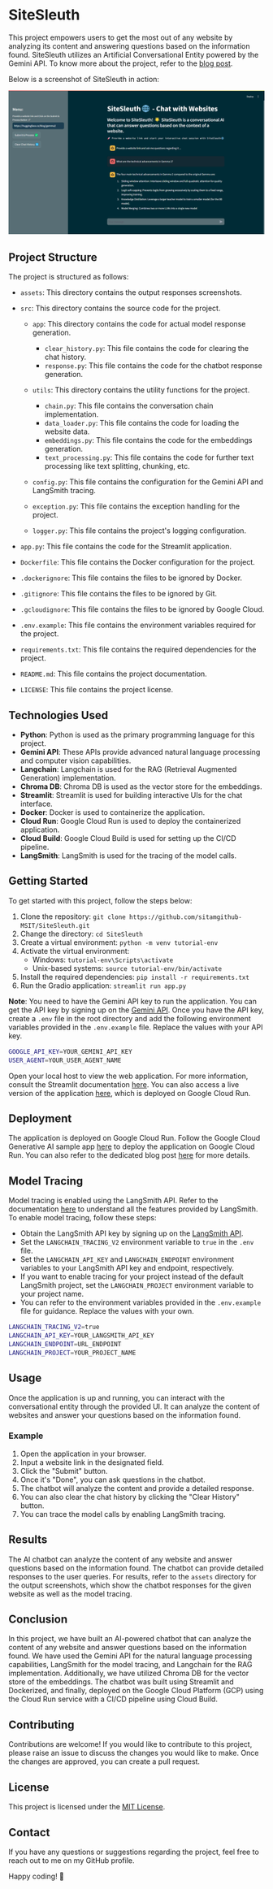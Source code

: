 # SiteSleuth

This project empowers users to get the most out of any website by analyzing its content and answering questions based on the information found. SiteSleuth utilizes an Artificial Conversational Entity powered by the Gemini API. To know more about the project, refer to the [blog post](https://medium.com/google-cloud/how-to-create-an-ai-powered-website-analysis-chatbot-37d1ea8c4684).

Below is a screenshot of SiteSleuth in action:

![SiteSleuth](assets/SiteSleuth.png)

## Project Structure

The project is structured as follows:

- `assets`: This directory contains the output responses screenshots.

- `src`: This directory contains the source code for the project.

  - `app`: This directory contains the code for actual model response generation.

    - `clear_history.py`: This file contains the code for clearing the chat history.
    - `response.py`: This file contains the code for the chatbot response generation.

  - `utils`: This directory contains the utility functions for the project.

    - `chain.py`: This file contains the conversation chain implementation.
    - `data_loader.py`: This file contains the code for loading the website data.
    - `embeddings.py`: This file contains the code for the embeddings generation.
    - `text_processing.py`: This file contains the code for further text processing like text splitting, chunking, etc.

  - `config.py`: This file contains the configuration for the Gemini API and LangSmith tracing.
  - `exception.py`: This file contains the exception handling for the project.
  - `logger.py`: This file contains the project's logging configuration.

- `app.py`: This file contains the code for the Streamlit application.
- `Dockerfile`: This file contains the Docker configuration for the project.
- `.dockerignore`: This file contains the files to be ignored by Docker.
- `.gitignore`: This file contains the files to be ignored by Git.
- `.gcloudignore`: This file contains the files to be ignored by Google Cloud.
- `.env.example`: This file contains the environment variables required for the project.
- `requirements.txt`: This file contains the required dependencies for the project.
- `README.md`: This file contains the project documentation.
- `LICENSE`: This file contains the project license.

## Technologies Used

- **Python**: Python is used as the primary programming language for this project.
- **Gemini API**: These APIs provide advanced natural language processing and computer vision capabilities.
- **Langchain**: Langchain is used for the RAG (Retrieval Augmented Generation) implementation.
- **Chroma DB**: Chroma DB is used as the vector store for the embeddings.
- **Streamlit**: Streamlit is used for building interactive UIs for the chat interface.
- **Docker**: Docker is used to containerize the application.
- **Cloud Run**: Google Cloud Run is used to deploy the containerized application.
- **Cloud Build**: Google Cloud Build is used for setting up the CI/CD pipeline.
- **LangSmith**: LangSmith is used for the tracing of the model calls.

## Getting Started

To get started with this project, follow the steps below:

1. Clone the repository: `git clone https://github.com/sitamgithub-MSIT/SiteSleuth.git`
2. Change the directory: `cd SiteSleuth`
3. Create a virtual environment: `python -m venv tutorial-env`
4. Activate the virtual environment:
   - Windows: `tutorial-env\Scripts\activate`
   - Unix-based systems: `source tutorial-env/bin/activate`
5. Install the required dependencies: `pip install -r requirements.txt`
6. Run the Gradio application: `streamlit run app.py`

**Note**: You need to have the Gemini API key to run the application. You can get the API key by signing up on the [Gemini API](https://aistudio.google.com/). Once you have the API key, create a `.env` file in the root directory and add the following environment variables provided in the `.env.example` file. Replace the values with your API key.

```bash
GOOGLE_API_KEY=YOUR_GEMINI_API_KEY
USER_AGENT=YOUR_USER_AGENT_NAME
```

Open your local host to view the web application. For more information, consult the Streamlit documentation [here](https://docs.streamlit.io/). You can also access a live version of the application [here](https://sitesleuth-a4zzrfnhrq-uc.a.run.app/), which is deployed on Google Cloud Run.

## Deployment

The application is deployed on Google Cloud Run. Follow the Google Cloud Generative AI sample app [here](https://github.com/GoogleCloudPlatform/generative-ai/tree/main/gemini/sample-apps/gemini-streamlit-cloudrun) to deploy the application on Google Cloud Run. You can also refer to the dedicated blog post [here](https://medium.com/google-cloud/how-to-create-an-ai-powered-website-analysis-chatbot-37d1ea8c4684) for more details.

## Model Tracing

Model tracing is enabled using the LangSmith API. Refer to the documentation [here](https://docs.smith.langchain.com/) to understand all the features provided by LangSmith. To enable model tracing, follow these steps:

- Obtain the LangSmith API key by signing up on the [LangSmith API](https://smith.langchain.com/).
- Set the `LANGCHAIN_TRACING_V2` environment variable to `true` in the `.env` file.
- Set the `LANGCHAIN_API_KEY` and `LANGCHAIN_ENDPOINT` environment variables to your LangSmith API key and endpoint, respectively.
- If you want to enable tracing for your project instead of the default LangSmith project, set the `LANGCHAIN_PROJECT` environment variable to your project name.
- You can refer to the environment variables provided in the `.env.example` file for guidance. Replace the values with your own.

```bash
LANGCHAIN_TRACING_V2=true
LANGCHAIN_API_KEY=YOUR_LANGSMITH_API_KEY
LANGCHAIN_ENDPOINT=URL_ENDPOINT
LANGCHAIN_PROJECT=YOUR_PROJECT_NAME
```

## Usage

Once the application is up and running, you can interact with the conversational entity through the provided UI. It can analyze the content of websites and answer your questions based on the information found.

### Example

1. Open the application in your browser.
2. Input a website link in the designated field.
3. Click the "Submit" button.
4. Once it's "Done", you can ask questions in the chatbot.
5. The chatbot will analyze the content and provide a detailed response.
6. You can also clear the chat history by clicking the "Clear History" button.
7. You can trace the model calls by enabling LangSmith tracing.

## Results

The AI chatbot can analyze the content of any website and answer questions based on the information found. The chatbot can provide detailed responses to the user queries. For results, refer to the `assets` directory for the output screenshots, which show the chatbot responses for the given website as well as the model tracing.

## Conclusion

In this project, we have built an AI-powered chatbot that can analyze the content of any website and answer questions based on the information found. We have used the Gemini API for the natural language processing capabilities, LangSmith for the model tracing, and Langchain for the RAG implementation. Additionally, we have utilized Chroma DB for the vector store of the embeddings. The chatbot was built using Streamlit and Dockerized, and finally, deployed on the Google Cloud Platform (GCP) using the Cloud Run service with a CI/CD pipeline using Cloud Build.

## Contributing

Contributions are welcome! If you would like to contribute to this project, please raise an issue to discuss the changes you would like to make. Once the changes are approved, you can create a pull request.

## License

This project is licensed under the [MIT License](LICENSE).

## Contact

If you have any questions or suggestions regarding the project, feel free to reach out to me on my GitHub profile.

Happy coding! 🚀
